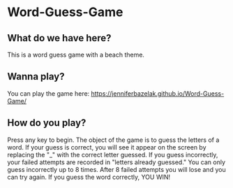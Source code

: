 # Word-Guess-Game
## What do we have here?
This is a word guess game with a beach theme.
## Wanna play? 
You can play the game here: https://jenniferbazelak.github.io/Word-Guess-Game/
## How do you play?
Press any key to begin. The object of the game is to guess the letters of a word. If your guess is correct, you will see it appear on the screen by replacing the "_" with the correct letter guessed. If you guess incorrectly, your failed attempts are recorded in "letters already guessed." You can only guess incorrectly up to 8 times. After 8 failed attempts you will lose and you can try again. If you guess the word correctly, YOU WIN!
